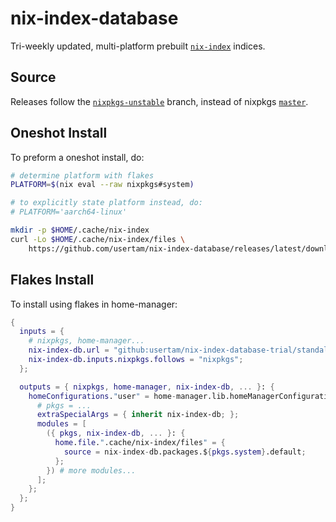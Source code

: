 # nix-index-database
Tri-weekly updated, multi-platform prebuilt [`nix-index`](https://github.com/usertam/nix-index) indices.

## Source
Releases follow the
[`nixpkgs-unstable`](https://api.github.com/repos/NixOS/nixpkgs/git/refs/heads/nixpkgs-unstable) branch, instead of nixpkgs
[`master`](https://api.github.com/repos/NixOS/nixpkgs/git/refs/heads/master).

## Oneshot Install
To preform a oneshot install, do:
```sh
# determine platform with flakes
PLATFORM=$(nix eval --raw nixpkgs#system)

# to explicitly state platform instead, do:
# PLATFORM='aarch64-linux'

mkdir -p $HOME/.cache/nix-index
curl -Lo $HOME/.cache/nix-index/files \
    https://github.com/usertam/nix-index-database/releases/latest/download/index-$PLATFORM
```

## Flakes Install
To install using flakes in home-manager:
```nix
{
  inputs = {
    # nixpkgs, home-manager...
    nix-index-db.url = "github:usertam/nix-index-database-trial/standalone/nixpkgs-unstable";
    nix-index-db.inputs.nixpkgs.follows = "nixpkgs";
  };

  outputs = { nixpkgs, home-manager, nix-index-db, ... }: {
    homeConfigurations."user" = home-manager.lib.homeManagerConfiguration {
      # pkgs = ...
      extraSpecialArgs = { inherit nix-index-db; };
      modules = [
        ({ pkgs, nix-index-db, ... }: {
          home.file.".cache/nix-index/files" = {
            source = nix-index-db.packages.${pkgs.system}.default;
          };
        }) # more modules...
      ];
    };
  };
}
```
